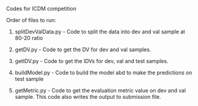 Codes for ICDM competition

Order of files to run:

1. splitDevValData.py - Code to split the data into dev and val sample at 80-20 ratio

2. getDV.py - Code to get the DV for dev and val samples. 

3. getIDV.py - Code to get the IDVs for dev, val and test samples.

4. buildModel.py - Code to build the model abd to make the predictions on test sample

5. getMetric.py - Code to get the evaluation metric value on dev and val sample. This code also writes the output to submission file.

